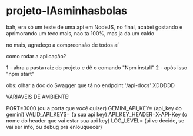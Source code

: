 # projeto-IAsminhasbolas

bah, era só um teste de uma api em NodeJS, no final, acabei gostando e aprimorando um teco mais, nao ta 100%, mas ja da um caldo

no mais, agradeço a compreensão de todos aí

como rodar a aplicação?

1 - abra a pasta raiz do projeto e dê o comando "Npm install"
2 - após isso "npm start"

obs: olhar a doc do Swagger que tá no endpoint '/api-docs' XDDDDD


VARIAVEIS DE AMBIENTE:

PORT=3000 (ou a porta que você quiser)
GEMINI_API_KEY= (api_key do gemini)
VALID_API_KEYS= (a sua api key)
API_KEY_HEADER=X-API-Key (o nome do header que vai estar sua api key)
LOG_LEVEL= (ai vc decide, se vai ser info, ou debug pra enlouquecer)
